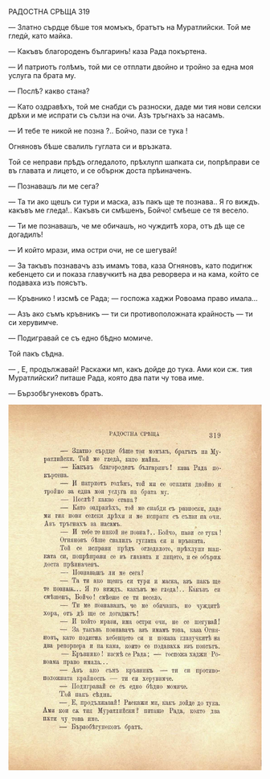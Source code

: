 ﻿РАДОСТНА СРѢЩА	319

— Златно сърдце бѣше тоя момъкъ, братътъ на Муратлийски. Той ме гледѝ, като майка.

— Какъвъ благороденъ българинъ! каза Рада покъртена.

— И патриотъ голѣмъ, той ми се отплати двойно и тройно за една моя услуга па брата му.

— Послѣ? какво стана?

— Като оздравѣхъ, той ме снабди съ разноски, даде ми тия нови селски дрѣхи и ме испрати съ сълзи на очи. Азъ тръгнахъ за насамъ.

— И тебе те никой не позна ?.. Бойчо, пази се тука !

Огняновъ бѣше свалилъ гуглата си и връзката.

Той се неправи прѣдъ огледалото, прѣхлупп шапката си, попрѣправи се въ главата и лицето, и се обърнж доста прѣиначенъ.

— Познавашъ ли ме сега?

— Та ти ако щешъ си тури и маска, азъ пакъ ще те познава.. Я го виждъ. какъвъ ме гледа!.. Какъвъ си смѣшенъ, Бойчо! смѣеше се тя весело.

— Ти ме познавашъ, че ме обичашъ, но чуждитѣ хора, отъ дѣ ще се догадилъ!

— И който мрази, има остри очи, не се шегувай!

— За такъвъ познавачъ азъ имамъ това, каза Огняновъ, като подигнж кебенцето си и показа главучкитѣ на два реворвера и на кама, който се подаваха изъ поясътъ.

— Кръвнико ! изсмѣ се Рада; — госпожа хаджи Ровоама право имала...

— Азъ ако съмъ кръвникъ — ти си противоположната крайность — ти си херувимче.

— Подигравай се съ едно бѣдно момиче.

Той пакъ сѣдна.

— , Е, продължавай! Раскажи мп, какъ дойде до тука. Ами кои сж. тия Муратлийски? питаше Рада, която два пати чу това име.

— Бързобѣгунековъ братъ.

![original](images/358.jpg)

